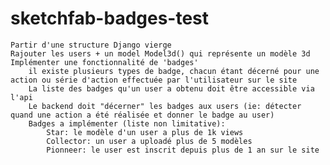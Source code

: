 # sketchfab-badges-test
    Partir d'une structure Django vierge
    Rajouter les users + un model Model3d() qui représente un modèle 3d
    Implémenter une fonctionnalité de 'badges'
        il existe plusieurs types de badge, chacun étant décerné pour une action ou série d'action effectuée par l'utilisateur sur le site
        La liste des badges qu'un user a obtenu doit être accessible via l'api
        Le backend doit "décerner" les badges aux users (ie: détecter quand une action a été réalisée et donner le badge au user)
        Badges a implémenter (liste non limitative):
            Star: le modèle d'un user a plus de 1k views
            Collector: un user a uploadé plus de 5 modèles
            Pionneer: le user est inscrit depuis plus de 1 an sur le site
